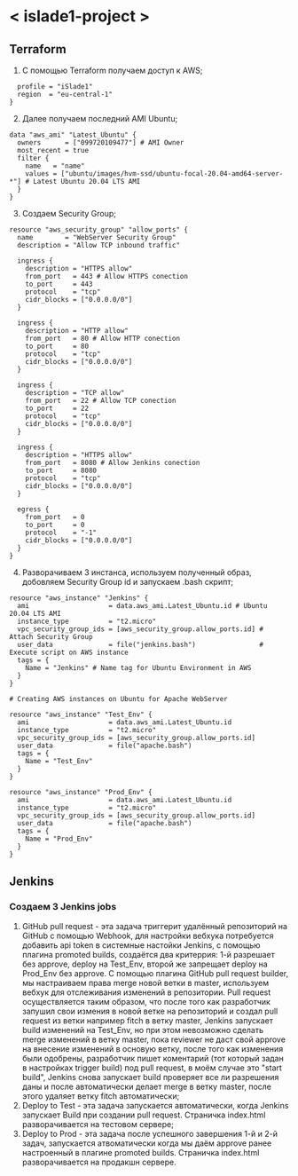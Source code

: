 # < islade1-project > #

## Terraform ##

1. С помощью Terraform получаем доступ к AWS; 
``` provider "aws" {
  profile = "iSlade1"
  region  = "eu-central-1"
}
```
2. Далее получаем последний AMI Ubuntu;
```
data "aws_ami" "Latest_Ubuntu" {
  owners      = ["099720109477"] # AMI Owner
  most_recent = true
  filter {
    name   = "name"
    values = ["ubuntu/images/hvm-ssd/ubuntu-focal-20.04-amd64-server-*"] # Latest Ubuntu 20.04 LTS AMI
  }
}
```
3. Создаем Security Group;
```
resource "aws_security_group" "allow_ports" {
  name        = "WebServer Security Group"
  description = "Allow TCP inbound traffic"

  ingress {
    description = "HTTPS allow"
    from_port   = 443 # Allow HTTPS conection
    to_port     = 443
    protocol    = "tcp"
    cidr_blocks = ["0.0.0.0/0"]
  }

  ingress {
    description = "HTTP allow"
    from_port   = 80 # Allow HTTP conection
    to_port     = 80
    protocol    = "tcp"
    cidr_blocks = ["0.0.0.0/0"]
  }

  ingress {
    description = "TCP allow"
    from_port   = 22 # Allow TCP conection
    to_port     = 22
    protocol    = "tcp"
    cidr_blocks = ["0.0.0.0/0"]
  }

  ingress {
    description = "HTTPS allow"
    from_port   = 8080 # Allow Jenkins conection
    to_port     = 8080
    protocol    = "tcp"
    cidr_blocks = ["0.0.0.0/0"]
  }

  egress {
    from_port   = 0
    to_port     = 0
    protocol    = "-1"
    cidr_blocks = ["0.0.0.0/0"]
  }
}
```
4. Разворачиваем 3 инстанса, используем полученный образ, добовляем Security Group id и запускаем .bash скрипт;
```
resource "aws_instance" "Jenkins" {
  ami                    = data.aws_ami.Latest_Ubuntu.id # Ubuntu 20.04 LTS AMI
  instance_type          = "t2.micro"
  vpc_security_group_ids = [aws_security_group.allow_ports.id] # Attach Security Group
  user_data              = file("jenkins.bash")                # Execute script on AWS instance
  tags = {
    Name = "Jenkins" # Name tag for Ubuntu Environment in AWS
  }
}

# Creating AWS instances on Ubuntu for Apache WebServer

resource "aws_instance" "Test_Env" {
  ami                    = data.aws_ami.Latest_Ubuntu.id
  instance_type          = "t2.micro"
  vpc_security_group_ids = [aws_security_group.allow_ports.id]
  user_data              = file("apache.bash")
  tags = {
    Name = "Test_Env"
  }
}

resource "aws_instance" "Prod_Env" {
  ami                    = data.aws_ami.Latest_Ubuntu.id
  instance_type          = "t2.micro"
  vpc_security_group_ids = [aws_security_group.allow_ports.id]
  user_data              = file("apache.bash")
  tags = {
    Name = "Prod_Env"
  }
}
```

## Jenkins ##

### Создаем 3 Jenkins jobs ###

1. GitHub pull request - эта задача триггерит удалённый репозиторий на GitHub с помощью Webhook, для настройки вебхука потребуется добавить api token в системные настойки Jenkins, с помощью плагина promoted builds, создаётся два критеррия: 1-й разрешает без approve, deploy на Test_Env, второй же запрещает deploy на Prod_Env без approve. С помощью плагина GitHub pull request builder, мы настраиваем права merge новой ветки в master, используем вебхук для отслеживания изменений в репозитории. Pull request осуществляется таким образом, что после того как разработчик запушил свои измения в новой ветке на репозиторий и создал pull request из ветки например fitch в ветку master, Jenkins запускает build изменений на Test_Env, но при этом невозможно сделать merge изменений в ветку master, пока reviewer не даст свой approve на внесение изменений в основую ветку, после того как изменения были одобрены, разработчик пишет коментарий (тот который задан в настройках trigger build) под pull request, в моём случае это "start build", Jenkins снова запускает build проверяет все ли разрешения даны и после автоматически делает merge в ветку master, после этого удаляет ветку fitch автоматически;
2. Deploy to Test - эта задача запускается автоматически, когда Jenkins запускает Build при создании pull request. Страничка index.html разворачивается на тестовом сервере;
3. Deploy to Prod - эта задача после успешного завершения 1-й и 2-й задач, запускается атвоматически когда мы даём approve ранее настроенный в плагине promoted builds. Страничка index.html разворачивается на продакшн сервере.  

